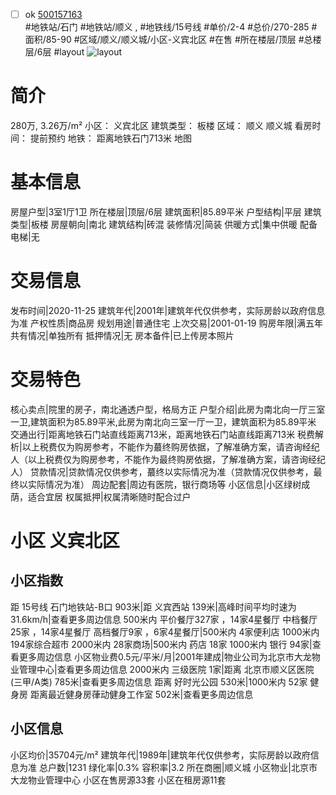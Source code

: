 - [ ] ok [500157163](https://bj.5i5j.com/ershoufang/500157163.html)  
 #地铁站/石门 #地铁站/顺义 ,  #地铁线/15号线
#单价/2-4 #总价/270-285 #面积/85-90   #区域/顺义/顺义城/小区-义宾北区 #在售 #所在楼层/顶层 #总楼层/6层 #layout 
![layout](http://image2.5i5j.com//group1/M00/91/C1/CgqJMV0XUEqAHn0aAAKOryoB-sI732.jpg_P5.jpg) 
# 简介 
 280万,  3.26万/m² 
小区： 义宾北区
建筑类型： 板楼
区域： 顺义 顺义城
看房时间： 提前预约
地铁： 距离地铁石门713米 地图
# 基本信息 
 房屋户型|3室1厅1卫
所在楼层|顶层/6层
建筑面积|85.89平米
户型结构|平层
建筑类型|板楼
房屋朝向|南北
建筑结构|砖混
装修情况|简装
供暖方式|集中供暖
配备电梯|无
# 交易信息 
 发布时间|2020-11-25
建筑年代|2001年|建筑年代仅供参考，实际房龄以政府信息为准
产权性质|商品房
规划用途|普通住宅
上次交易|2001-01-19
购房年限|满五年
共有情况|单独所有
抵押情况|无
房本备件|已上传房本照片
# 交易特色 
 核心卖点|院里的房子，南北通透户型，格局方正
户型介绍|此房为南北向一厅三室一卫,建筑面积为85.89平米,此房为南北向三室一厅一卫，建筑面积为85.89平米
交通出行|距离地铁石门站直线距离713米，距离地铁石门站直线距离713米
税费解析|以上税费仅为购房参考，不能作为蕞终购房依据，了解准确方案，请咨询经纪人（以上税费仅为购房参考，不能作为最终购房依据，了解准确方案，请咨询经纪人）
贷款情况|贷款情况仅供参考，蕞终以实际情况为准（贷款情况仅供参考，最终以实际情况为准）
周边配套|周边有医院，银行商场等
小区信息|小区绿树成荫，适合宜居
权属抵押|权属清晰随时配合过户
# 小区 义宾北区
## 小区指数 
 距 15号线 石门地铁站-B口 903米|距 义宾西站 139米|高峰时间平均时速为31.6km/h|查看更多周边信息
500米内 平价餐厅327家 ，14家4星餐厅
中档餐厅25家 ，14家4星餐厅
高档餐厅9家 ，6家4星餐厅|500米内 4家便利店
1000米内 194家综合超市
2000米内 28家商场|500米内 药店 18家
1000米内 银行 94家|查看更多周边信息
小区物业费0.5元/平米/月|2001年建成|物业公司为北京市大龙物业管理中心|查看更多周边信息
2000米内 三级医院 1家|距离 北京市顺义区医院 (三甲/A类) 785米|查看更多周边信息
距离 好时光公园 530米|1000米内 52家 健身房
距离最近健身房葎动健身工作室 502米|查看更多周边信息
## 小区信息 
 小区均价|35704元/m²
建筑年代|1989年|建筑年代仅供参考，实际房龄以政府信息为准
总户数|1231
绿化率|0.3%
容积率|3.2
所在商圈|顺义城
小区物业|北京市大龙物业管理中心
小区在售房源33套
小区在租房源11套
